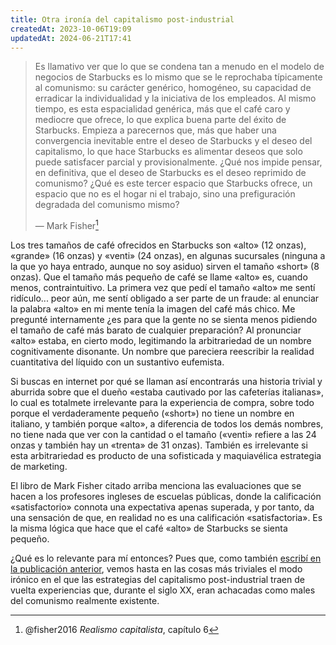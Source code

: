 ```yaml
---
title: Otra ironía del capitalismo post-industrial
createdAt: 2023-10-06T19:09
updatedAt: 2024-06-21T17:41
---
```

> Es llamativo ver que lo que se condena tan a menudo en el modelo de negocios de Starbucks es lo mismo que se le reprochaba típicamente al comunismo: su carácter genérico, homogéneo, su capacidad de erradicar la individualidad y la iniciativa de los empleados. Al mismo tiempo, es esta espacialidad genérica, más que el café caro y mediocre que ofrece, lo que explica buena parte del éxito de Starbucks. Empieza a parecernos que, más que haber una convergencia inevitable entre el deseo de Starbucks y el deseo del capitalismo, lo que hace Starbucks es alimentar deseos que solo puede satisfacer parcial y provisionalmente. ¿Qué nos impide pensar, en definitiva, que el deseo de Starbucks es el deseo reprimido de comunismo? ¿Qué es este tercer espacio que Starbucks ofrece, un espacio que no es el hogar ni el trabajo, sino una prefiguración degradada del comunismo mismo? 
> 
>— Mark Fisher[^1]

[^1]: @fisher2016 *Realismo capitalista*, capítulo 6

Los tres tamaños de café ofrecidos en Starbucks son «alto» (12 onzas), «grande» (16 onzas) y «venti» (24 onzas), en algunas sucursales (ninguna a la que yo haya entrado, aunque no soy asiduo) sirven el tamaño «short» (8 onzas). Que el tamaño más pequeño de café se llame «alto» es, cuando menos, contraintuitivo. La primera vez que pedí el tamaño «alto» me sentí ridículo... peor aún, me sentí obligado a ser parte de un fraude: al enunciar la palabra «alto» en mi mente tenía la imagen del café más chico. Me pregunté  internamente ¿es para que la gente no se sienta menos pidiendo el tamaño de café más barato de cualquier preparación? Al pronunciar «alto» estaba, en cierto modo, legitimando la arbitrariedad de un nombre cognitivamente disonante.  Un nombre que pareciera  reescribir la realidad cuantitativa del líquido con un sustantivo eufemista.

Si  buscas en internet por qué se llaman así encontrarás una historia trivial y aburrida sobre que el dueño «estaba cautivado por las cafeterías italianas», lo cual es totalmete irrelevante para la experiencia de compra, sobre todo porque el verdaderamente pequeño («short») no tiene un nombre en italiano, y también porque «alto», a diferencia de todos los demás nombres, no tiene nada que ver con la cantidad o el tamaño («venti» refiere a las 24 onzas y también hay un «trenta» de 31 onzas). También es irrelevante si esta arbitrariedad es producto de una sofisticada y maquiavélica estrategia de marketing. 

El libro de Mark Fisher citado arriba menciona las evaluaciones que se hacen a los profesores ingleses de escuelas públicas, donde la calificación «satisfactorio» connota una expectativa apenas superada, y por tanto, da una sensación de que, en realidad no es una calificación «satisfactoria».  Es la misma lógica que hace que el café «alto» de Starbucks se sienta pequeño. 

¿Qué es lo relevante para mí entonces? Pues que, como también [escribí en la publicación anterior](por-qué-ya-no-somos-dueños-de-nada), vemos hasta en las cosas más triviales el modo irónico en el que las estrategias del capitalismo post-industrial traen de vuelta experiencias que, durante el siglo XX, eran achacadas como males del comunismo realmente existente.
